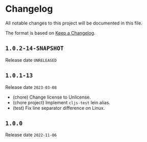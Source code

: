 # Changelog

All notable changes to this project will be documented in this file.

The format is based on [Keep a Changelog](https://keepachangelog.com/en/1.0.0/).

## `1.0.2-14-SNAPSHOT`

Release date `UNRELEASED`



## `1.0.1-13`

Release date `2023-03-08`

- (chore) Change license to Unlicense.
- (chore project) Implement `cljs-test` lein alias.
- (test) Fix line separator difference on Linux.

## `1.0.0`

Release date `2022-11-06`
